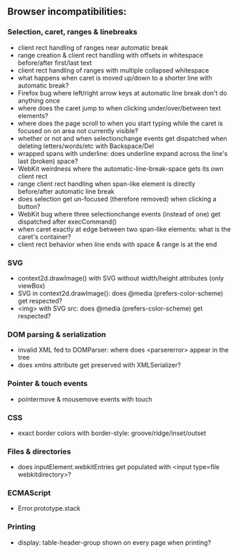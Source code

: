 
## Browser incompatibilities:

### Selection, caret, ranges & linebreaks
- client rect handling of ranges near automatic break
- range creation & client rect handling with offsets in whitespace before/after first/last text
- client rect handling of ranges with multiple collapsed whitespace
- what happens when caret is moved up/down to a shorter line with automatic break?
- Firefox bug where left/right arrow keys at automatic line break don't do anything once
- where does the caret jump to when clicking under/over/between text elements?
- where does the page scroll to when you start typing while the caret is focused on on area not currently visible?
- whether or not and when selectionchange events get dispatched when deleting letters/words/etc with Backspace/Del
- wrapped spans with underline: does underline expand across the line's last (broken) space?
- WebKit weirdness where the automatic-line-break-space gets its own client rect
- range client rect handling when span-like element is directly before/after automatic line break
- does selection get un-focused (therefore removed) when clicking a button?
- WebKit bug where three selectionchange events (instead of one) get dispatched after execCommand()
- when caret exactly at edge between two span-like elements: what is the caret's container?
- client rect behavior when line ends with space & range is at the end

### SVG
- context2d.drawImage() with SVG without width/height attributes (only viewBox)
- SVG in context2d.drawImage(): does @media (prefers-color-scheme) get respected?
- &lt;img&gt; with SVG src: does @media (prefers-color-scheme) get respected?

### DOM parsing & serialization
- invalid XML fed to DOMParser: where does &lt;parsererror&gt; appear in the tree
- does xmlns attribute get preserved with XMLSerializer?

### Pointer & touch events
- pointermove & mousemove events with touch

### CSS
- exact border colors with border-style: groove/ridge/inset/outset

### Files & directories
- does inputElement.webkitEntries get populated with &lt;input type=file webkitdirectory&gt;?

### ECMAScript
- Error.prototype.stack

### Printing
- display: table-header-group shown on every page when printing?

